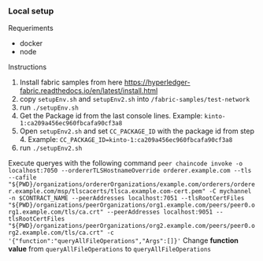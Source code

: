 ### Local setup

Requeriments

- docker
- node

Instructions

1. Install fabric samples from here https://hyperledger-fabric.readthedocs.io/en/latest/install.html
2. copy `setupEnv.sh` and `setupEnv2.sh` into `/fabric-samples/test-network`
3. run `./setupEnv.sh`
4. Get the Package id from the last console lines. Example: `kinto-1:ca209a456ec960fbcafa90cf3a8`
5. Open `setupEnv2.sh` and set `CC_PACKAGE_ID` with the package id from step 4. Example: `CC_PACKAGE_ID=kinto-1:ca209a456ec960fbcafa90cf3a8`
6. run `./setupEnv2.sh`

Execute queryes with the following command `peer chaincode invoke -o localhost:7050 --ordererTLSHostnameOverride orderer.example.com --tls --cafile "${PWD}/organizations/ordererOrganizations/example.com/orderers/orderer.example.com/msp/tlscacerts/tlsca.example.com-cert.pem" -C mychannel -n $CONTRACT_NAME --peerAddresses localhost:7051 --tlsRootCertFiles "${PWD}/organizations/peerOrganizations/org1.example.com/peers/peer0.org1.example.com/tls/ca.crt" --peerAddresses localhost:9051 --tlsRootCertFiles "${PWD}/organizations/peerOrganizations/org2.example.com/peers/peer0.org2.example.com/tls/ca.crt" -c '{"function":"queryAllFileOperations","Args":[]}'` Change **function value** from `queryAllFileOperations` to `queryAllFileOperations`
